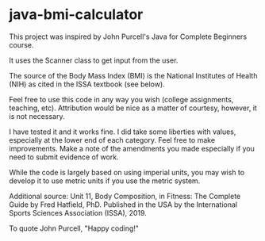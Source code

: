 # java-bmi-calculator
This project was inspired by John Purcell's Java for Complete Beginners course. 

It uses the Scanner class to get input from the user.

The source of the Body Mass Index (BMI) is the National Institutes of Health (NIH) as cited in the ISSA textbook (see below).

Feel free to use this code in any way you wish (college assignments, teaching, etc). Attribution would be nice as a matter of courtesy, however, it is not necessary.

I have tested it and it works fine. I did take some liberties with values, especially at the lower end of each category. Feel free to make improvements. Make a note of the amendments you made especially if you need to submit evidence of work.

While the code is largely based on using imperial units, you may wish to develop it to use metric units if you use the metric system.

Additional source: Unit 11, Body Composition, in Fitness: The Complete Guide by Fred Hatfield, PhD. Published in the USA by the International Sports Sciences Association (ISSA), 2019.

To quote John Purcell, "Happy coding!"
